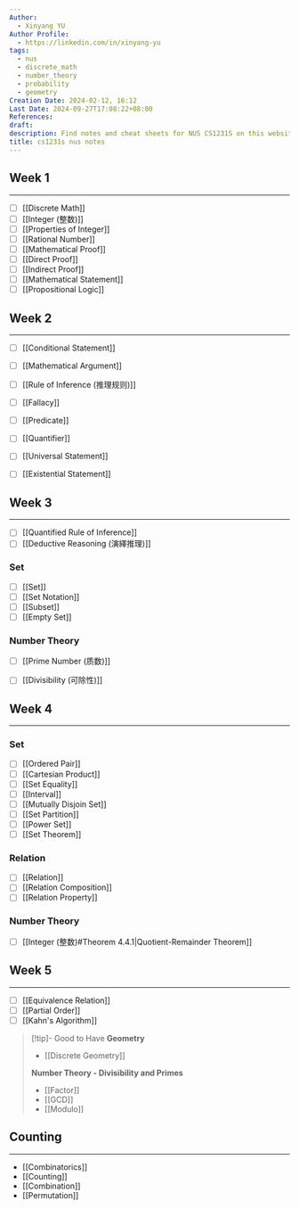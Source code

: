 ```yaml
---
Author:
  - Xinyang YU
Author Profile:
  - https://linkedin.com/in/xinyang-yu
tags:
  - nus
  - discrete_math
  - number_theory
  - probability
  - geometry
Creation Date: 2024-02-12, 16:12
Last Date: 2024-09-27T17:08:22+08:00
References: 
draft: 
description: Find notes and cheat sheets for NUS CS1231S on this website. Get help preparing for your final exam and answers to your questions.
title: cs1231s nus notes
---
```



## Week 1
---
- [ ] [[Discrete Math]]
- [ ] [[Integer (整数)]]
- [ ] [[Properties of Integer]] 
- [ ] [[Rational Number]]
- [ ] [[Mathematical Proof]]
- [ ] [[Direct Proof]]
- [ ] [[Indirect Proof]]
- [ ] [[Mathematical Statement]]
- [ ] [[Propositional Logic]]

## Week 2
---
- [ ] [[Conditional Statement]]
- [ ] [[Mathematical Argument]]
- [ ] [[Rule of Inference (推理规则)]]
- [ ] [[Fallacy]]
- [ ] [[Predicate]]
- [ ] [[Quantifier]]
- [ ] [[Universal Statement]]
- [ ] [[Existential Statement]]


## Week 3
---
- [ ] [[Quantified Rule of Inference]]
- [ ] [[Deductive Reasoning (演繹推理)]]

### Set
- [ ] [[Set]]
- [ ] [[Set Notation]]
- [ ] [[Subset]]
- [ ] [[Empty Set]]

### Number Theory
- [ ] [[Prime Number (质数)]]
- [ ] [[Divisibility (可除性)]]


## Week 4
---
### Set
- [ ] [[Ordered Pair]]
- [ ] [[Cartesian Product]]
- [ ] [[Set Equality]]
- [ ] [[Interval]]
- [ ] [[Mutually Disjoin Set]]
- [ ] [[Set Partition]]
- [ ] [[Power Set]]
- [ ] [[Set Theorem]]

### Relation
- [ ] [[Relation]]
- [ ] [[Relation Composition]]
- [ ] [[Relation Property]]

### Number Theory
- [ ] [[Integer (整数)#Theorem 4.4.1|Quotient-Remainder Theorem]]


## Week 5
---
- [ ] [[Equivalence Relation]]
- [ ] [[Partial Order]]
- [ ] [[Kahn's Algorithm]]

>[!tip]- Good to Have
> **Geometry**
> - [[Discrete Geometry]]
>   
> **Number Theory - Divisibility and Primes** 
> - [[Factor]]
> - [[GCD]]
> - [[Modulo]]





## Counting
---
- [[Combinatorics]]
- [[Counting]]
- [[Combination]]
- [[Permutation]]

